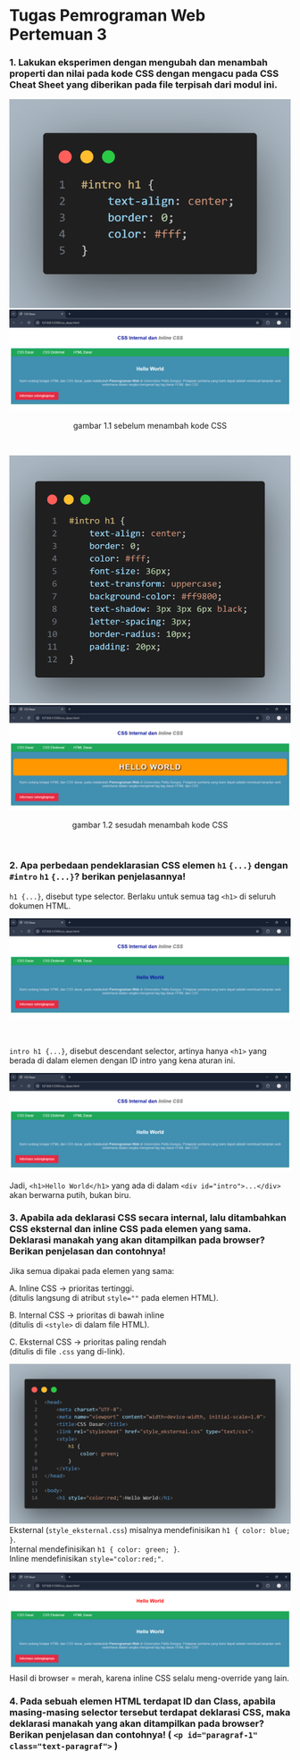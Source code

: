 # Tugas Pemrograman Web Pertemuan 3
### 1. Lakukan eksperimen dengan mengubah dan menambah properti dan nilai pada kode CSS dengan mengacu pada CSS Cheat Sheet yang diberikan pada file terpisah dari modul ini.

![image](ss/4aa.png)
![image](ss/4.png)
<p align="center">gambar 1.1 sebelum menambah kode CSS</p>
<br>

![image](ss/4aaa.png)
![image](ss/4a.png)
<p align="center">gambar 1.2 sesudah menambah kode CSS</p>
<br>

### 2. Apa perbedaan pendeklarasian CSS elemen `h1` `{...}` dengan `#intro` `h1` `{...}`? berikan penjelasannya!
`h1 {...}`, disebut type selector. Berlaku untuk semua tag `<h1>` di seluruh dokumen HTML.

![image](ss/4b.png)

<br>

`intro h1 {...}`, disebut descendant selector, artinya hanya `<h1>` yang berada di dalam elemen dengan ID intro yang kena aturan ini.

![image](ss/4c.png)

Jadi, `<h1>Hello World</h1>` yang ada di dalam `<div id="intro">...</div>` akan berwarna putih, bukan biru.

### 3. Apabila ada deklarasi CSS secara internal, lalu ditambahkan CSS eksternal dan inline CSS pada elemen yang sama. Deklarasi manakah yang akan ditampilkan pada browser? Berikan penjelasan dan contohnya!

Jika semua dipakai pada elemen yang sama:

A. Inline CSS → prioritas tertinggi. <br>
   (ditulis langsung di atribut `style=""` pada elemen HTML).

B. Internal CSS → prioritas di bawah inline <br>
   (ditulis di `<style>` di dalam file HTML).

C. Eksternal CSS → prioritas paling rendah <br>
   (ditulis di file `.css` yang di-link).

![image](ss/4bb.png)
Eksternal (`style_eksternal.css`) misalnya mendefinisikan `h1 { color: blue; }`. <br>
Internal mendefinisikan `h1 { color: green; }`. <br>
Inline mendefinisikan `style="color:red;"`. <br>
<br>
![image](ss/4ba.png)
Hasil di browser = merah, karena inline CSS selalu meng-override yang lain.

### 4. Pada sebuah elemen HTML terdapat ID dan Class, apabila masing-masing selector tersebut terdapat deklarasi CSS, maka deklarasi manakah yang akan ditampilkan pada browser? Berikan penjelasan dan contohnya! ( `<p id="paragraf-1"` `class="text-paragraf">` )
